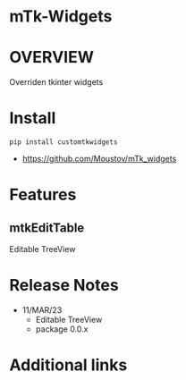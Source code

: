 mTk-Widgets
================

# OVERVIEW
Overriden tkinter widgets

# Install

    pip install customtkwidgets

* https://github.com/Moustov/mTk_widgets

# Features
## mtkEditTable
Editable TreeView

# Release Notes
* 11/MAR/23
  * Editable TreeView
  * package 0.0.x

# Additional links
